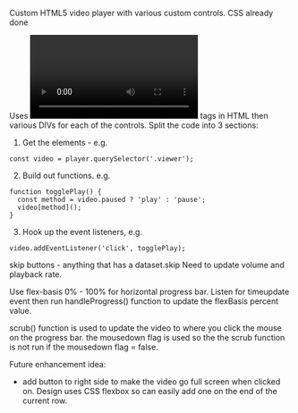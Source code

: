 Custom HTML5 video player with various custom controls.
CSS already done

Uses <video>..</video> tags in HTML then various DIVs for each of the controls.
Split the code into 3 sections:

1. Get the elements - e.g. 
```
const video = player.querySelector('.viewer');
```

2. Build out functions. e.g.
```
function togglePlay() {
  const method = video.paused ? 'play' : 'pause';
  video[method]();
}
```

3. Hook up the event listeners, e.g.
```
video.addEventListener('click', togglePlay);
```

skip buttons - anything that has a dataset.skip
Need to update volume and playback rate.

Use flex-basis 0% - 100% for horizontal progress bar.
Listen for timeupdate event then run handleProgress() function to update the flexBasis percent value.

scrub() function is used to update the video to where you click the mouse on the progress bar.
the mousedown flag is used so the the scrub function is not run if the mousedown flag = false.

Future enhancement idea:
 - add button to right side to make the video go full screen when clicked on. 
 Design uses CSS flexbox so can easily add one on the end of the current row.

